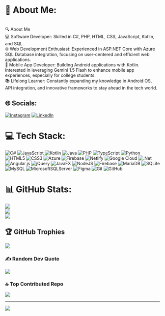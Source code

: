 # 💫 About Me:
<br>🔍 About Me<br>💻 Software Developer: Skilled in C#, PHP, HTML, CSS, JavaScript, Kotlin, and SQL.<br>🌐 Web Development Enthusiast: Experienced in ASP.NET Core with Azure SQL Database integration, focusing on user-centered and efficient web applications.<br>📱 Mobile App Developer: Building Android applications with Kotlin. Interested in leveraging Gemini 1.5 Flash to enhance mobile app experiences, especially for college students.<br>📚 Lifelong Learner: Constantly expanding my knowledge in Android OS, API integration, and innovative frameworks to stay ahead in the tech world.


## 🌐 Socials:
[![Instagram](https://img.shields.io/badge/Instagram-%23E4405F.svg?logo=Instagram&logoColor=white)](https://instagram.com/_meidawg) [![LinkedIn](https://img.shields.io/badge/LinkedIn-%230077B5.svg?logo=linkedin&logoColor=white)](https://www.linkedin.com/in/uratile-mei-a8287b208/) 

# 💻 Tech Stack:
![C#](https://img.shields.io/badge/c%23-%23239120.svg?style=plastic&logo=csharp&logoColor=white) ![JavaScript](https://img.shields.io/badge/javascript-%23323330.svg?style=plastic&logo=javascript&logoColor=%23F7DF1E) ![Kotlin](https://img.shields.io/badge/kotlin-%237F52FF.svg?style=plastic&logo=kotlin&logoColor=white) ![Java](https://img.shields.io/badge/java-%23ED8B00.svg?style=plastic&logo=openjdk&logoColor=white) ![PHP](https://img.shields.io/badge/php-%23777BB4.svg?style=plastic&logo=php&logoColor=white) ![TypeScript](https://img.shields.io/badge/typescript-%23007ACC.svg?style=plastic&logo=typescript&logoColor=white) ![Python](https://img.shields.io/badge/python-3670A0?style=plastic&logo=python&logoColor=ffdd54) ![HTML5](https://img.shields.io/badge/html5-%23E34F26.svg?style=plastic&logo=html5&logoColor=white) ![CSS3](https://img.shields.io/badge/css3-%231572B6.svg?style=plastic&logo=css3&logoColor=white) ![Azure](https://img.shields.io/badge/azure-%230072C6.svg?style=plastic&logo=microsoftazure&logoColor=white) ![Firebase](https://img.shields.io/badge/firebase-%23039BE5.svg?style=plastic&logo=firebase) ![Netlify](https://img.shields.io/badge/netlify-%23000000.svg?style=plastic&logo=netlify&logoColor=#00C7B7) ![Google Cloud](https://img.shields.io/badge/GoogleCloud-%234285F4.svg?style=plastic&logo=google-cloud&logoColor=white) ![.Net](https://img.shields.io/badge/.NET-5C2D91?style=plastic&logo=.net&logoColor=white) ![Angular.js](https://img.shields.io/badge/angular.js-%23E23237.svg?style=plastic&logo=angularjs&logoColor=white) ![jQuery](https://img.shields.io/badge/jquery-%230769AD.svg?style=plastic&logo=jquery&logoColor=white) ![JavaFX](https://img.shields.io/badge/javafx-%23FF0000.svg?style=plastic&logo=javafx&logoColor=white) ![NodeJS](https://img.shields.io/badge/node.js-6DA55F?style=plastic&logo=node.js&logoColor=white) ![Firebase](https://img.shields.io/badge/firebase-a08021?style=plastic&logo=firebase&logoColor=ffcd34) ![MariaDB](https://img.shields.io/badge/MariaDB-003545?style=plastic&logo=mariadb&logoColor=white) ![SQLite](https://img.shields.io/badge/sqlite-%2307405e.svg?style=plastic&logo=sqlite&logoColor=white) ![MySQL](https://img.shields.io/badge/mysql-4479A1.svg?style=plastic&logo=mysql&logoColor=white) ![MicrosoftSQLServer](https://img.shields.io/badge/Microsoft%20SQL%20Server-CC2927?style=plastic&logo=microsoft%20sql%20server&logoColor=white) ![Figma](https://img.shields.io/badge/figma-%23F24E1E.svg?style=plastic&logo=figma&logoColor=white) ![Git](https://img.shields.io/badge/git-%23F05033.svg?style=plastic&logo=git&logoColor=white) ![GitHub](https://img.shields.io/badge/github-%23121011.svg?style=plastic&logo=github&logoColor=white)
# 📊 GitHub Stats:
![](https://github-readme-stats.vercel.app/api?username=UratileMei&theme=dark&hide_border=false&include_all_commits=true&count_private=true)<br/>
![](https://github-readme-streak-stats.herokuapp.com/?user=UratileMei&theme=dark&hide_border=false)<br/>
![](https://github-readme-stats.vercel.app/api/top-langs/?username=UratileMei&theme=dark&hide_border=false&include_all_commits=true&count_private=true&layout=compact)

## 🏆 GitHub Trophies
![](https://github-profile-trophy.vercel.app/?username=UratileMei&theme=radical&no-frame=false&no-bg=true&margin-w=4)

### ✍️ Random Dev Quote
![](https://quotes-github-readme.vercel.app/api?type=horizontal&theme=radical)

### 🔝 Top Contributed Repo
![](https://github-contributor-stats.vercel.app/api?username=UratileMei&limit=5&theme=dark&combine_all_yearly_contributions=true)

---
[![](https://visitcount.itsvg.in/api?id=UratileMei&icon=2&color=7)](https://visitcount.itsvg.in)

<!-- Proudly created with GPRM ( https://gprm.itsvg.in ) -->
